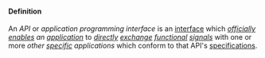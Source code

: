 #### Definition

An *API* or *application programming interface* is an [interface](https://github.com/gcassel/Modular-Organization-Terminology/blob/master/terms/interface.md) which *[officially](https://github.com/gcassel/Modular-Organization-Terminology/blob/master/terms/official.md) [enables](https://github.com/gcassel/Modular-Organization-Terminology/blob/master/terms/enable.md) an [application](https://github.com/gcassel/Modular-Organization-Terminology/blob/master/terms/application.md)* to *[directly](https://github.com/gcassel/Modular-Organization-Terminology/blob/master/terms/direct.md) [exchange](https://github.com/gcassel/Modular-Organization-Terminology/blob/master/terms/exchange.md) [functional](https://github.com/gcassel/Modular-Organization-Terminology/blob/master/terms/function.md) [signals](https://github.com/gcassel/Modular-Organization-Terminology/blob/master/terms/signal.md)* with one or more *other [specific](https://github.com/gcassel/Modular-Organization-Terminology/blob/master/terms/specific.md) applications* which conform to that API's [specifications](https://github.com/gcassel/Modular-Organization-Terminology/blob/master/terms/specification.md).
